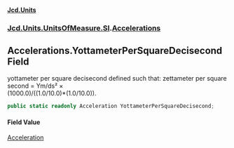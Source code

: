 #### [Jcd.Units](index.md 'index')
### [Jcd.Units.UnitsOfMeasure.SI](Jcd.Units.UnitsOfMeasure.SI.md 'Jcd.Units.UnitsOfMeasure.SI').[Accelerations](Accelerations.md 'Jcd.Units.UnitsOfMeasure.SI.Accelerations')

## Accelerations.YottameterPerSquareDecisecond Field

yottameter per square decisecond defined such that: zettameter per square second = Ym/ds² ×  
(1000.0)/((1.0/10.0)*(1.0/10.0)).

```csharp
public static readonly Acceleration YottameterPerSquareDecisecond;
```

#### Field Value
[Acceleration](Acceleration.md 'Jcd.Units.UnitTypes.Acceleration')